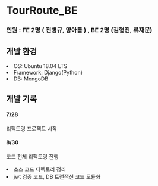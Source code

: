 # TourRoute_BE

### 인원 : FE 2명 ( 전병규, 양아름 ) , BE 2명 (김형진, 류재문)


**개발 환경**
--
<li>OS: Ubuntu 18.04 LTS</li>
<li>Framework: Django(Python)</li>
<li>DB: MongoDB</li>


**개발 기록**
--

#### 7/28
리팩토링 프로젝트 시작    
#### 8/30
코드 전체 리팩토링 진행
<li>소스 코드 디렉토리 정리</li>
<li>jwt 검증 코드, DB 트랜잭션 코드 모듈화</li>